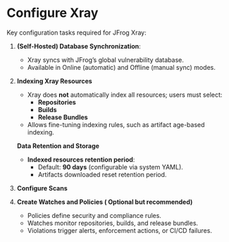 # Configure Xray

Key configuration tasks required for JFrog Xray:

1. **(Self-Hosted) Database Synchronization**:
   * Xray syncs with JFrog’s global vulnerability database.
   * Available in Online (automatic) and Offline (manual sync) modes.
2.  **Indexing Xray Resources**

    * Xray does **not** automatically index all resources; users must select:
      * **Repositories**
      * **Builds**
      * **Release Bundles**
    * Allows fine-tuning indexing rules, such as artifact age-based indexing.

    **Data Retention and Storage**

    * **Indexed resources retention period**:
      * Default: **90 days** (configurable via system YAML).
      * Artifacts downloaded reset retention period.
3. **Configure Scans**
4. **Create Watches and Policies ( Optional but recommended)**
   * Policies define security and compliance rules.
   * Watches monitor repositories, builds, and release bundles.
   * Violations trigger alerts, enforcement actions, or CI/CD failures.
